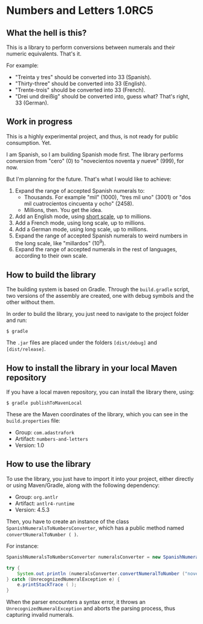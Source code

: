 # Numbers and Letters 1.0RC5

## What the hell is this?

This is a library to perform conversions between numerals and their numeric equivalents. That's it.

For example:

* "Treinta y tres" should be converted into 33 (Spanish).
* "Thirty-three" should be converted into 33 (English).
* "Trente-trois" should be converted into 33 (French).
* "Drei und dreißig" should be converted into, guess what? That's right, 33 (German).

## Work in progress

This is a highly experimental project, and thus, is not ready for public consumption. Yet.

I am Spanish, so I am building Spanish mode first. The library performs conversion from "cero" (0) to "novecientos noventa y nueve" (999), for now.

But I'm planning for the future. That's what I would like to achieve:

1. Expand the range of accepted Spanish numerals to:
    - Thousands. For example "mil" (1000), "tres mil uno" (3001) or "dos mil cuatrocientos cincuenta y ocho" (2458).
    - Millions, then. You get the idea.
2. Add an English mode, using [short scale](https://en.wikipedia.org/wiki/Long_and_short_scales), up to millions.
3. Add a French mode, using long scale, up to millions.
4. Add a German mode, using long scale, up to millions.
4. Expand the range of accepted Spanish numerals to weird numbers in the long scale, like "millardos" (10<sup>9</sup>).
5. Expand the range of accepted numerals in the rest of languages, according to their own scale.

## How to build the library

The building system is based on Gradle. Through the `build.gradle` script, two versions of the assembly are created, one with debug symbols and the other without them.

In order to build the library, you just need to navigate to the project folder and run:

```
$ gradle
```

The `.jar` files are placed under the folders `[dist/debug]` and `[dist/release]`.

## How to install the library in your local Maven repository

If you have a local maven repository, you can install the library there, using:

```
$ gradle publishToMavenLocal
```

These are the Maven coordinates of the library, which you can see in the `build.properties` file:

* Group: `com.adastrafork`
* Artifact: `numbers-and-letters`
* Version: 1.0

## How to use the library

To use the library, you just have to import it into your project, either directly or using Maven/Gradle, along with the following dependency:

* Group: `org.antlr`
* Artifact: `antlr4-runtime`
* Version: 4.5.3

Then, you have to create an instance of the class `SpanishNumeralsToNumbersConverter`, which has a public method named `convertNumeralToNumber ( )`.

For instance:

```Java
SpanishNumeralsToNumbersConverter numeralsConverter = new SpanishNumeralsToNumbersConverter ( );

try {
    System.out.println (numeralsConverter.convertNumeralToNumber ("novecientos noventa y nueve"));
} catch (UnrecognizedNumeralException e) {
    e.printStackTrace ( );
}
```

When the parser encounters a syntax error, it throws an `UnrecognizedNumeralException` and aborts the parsing process, thus capturing invalid numerals.